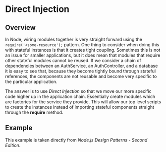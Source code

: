 # Direct Injection

## Overview
In Node, wiring modules together is very straight forward using the `require('<some-resource');` pattern. One thing to consider when doing this with stateful instances is that it creates tight coupling. Sometimes this is not an issue for smaller applications, but it does mean that modules that require other stateful modules cannot be reused. If we consider a chain of dependencies between an AuthService, an AuthController, and a database it is easy to see that, because they become tightly bound through stateful references, the components are not reusable and become very specific to the particular application.

The answer is to use *Direct Injection* so that we move our more specific code higher up in the application chain. Essentially create modules which are factories for the service they provide. This will allow our top level scripts to create the instances instead of importing stateful components straight through the **require** method.

## Example
This example is taken directly from *Node.js Design Patterns - Second Edition*.